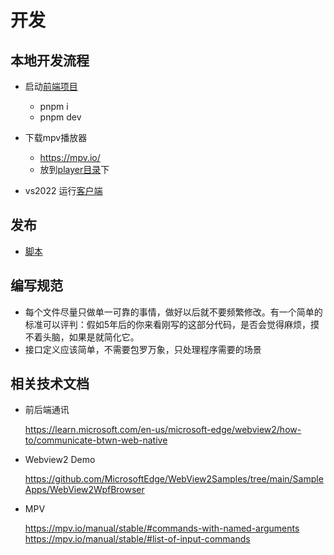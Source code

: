 # 开发

## 本地开发流程

- 启动[前端项目](../src/giantapp-wallpaper-ui/)
  - pnpm i
  - pnpm dev

- 下载mpv播放器  
  - <https://mpv.io/>
  - 放到[player目录](../src/giantapp-wallpaper-client/Client/Assets/Player/)下  
- vs2022 运行[客户端](../src/giantapp-wallpaper-client/)

## 发布

- [脚本](../src/build/compile.ps1)

## 编写规范

- 每个文件尽量只做单一可靠的事情，做好以后就不要频繁修改。有一个简单的标准可以评判：假如5年后的你来看刚写的这部分代码，是否会觉得麻烦，摸不着头脑，如果是就简化它。
- 接口定义应该简单，不需要包罗万象，只处理程序需要的场景

## 相关技术文档

- 前后端通讯

  <https://learn.microsoft.com/en-us/microsoft-edge/webview2/how-to/communicate-btwn-web-native>

- Webview2 Demo

  <https://github.com/MicrosoftEdge/WebView2Samples/tree/main/SampleApps/WebView2WpfBrowser>

- MPV

  <https://mpv.io/manual/stable/#commands-with-named-arguments>  
  <https://mpv.io/manual/stable/#list-of-input-commands>  